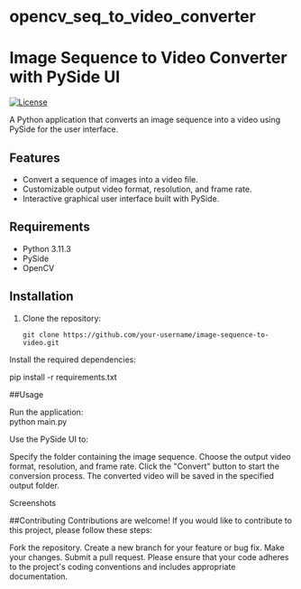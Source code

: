 # opencv_seq_to_video_converter

# Image Sequence to Video Converter with PySide UI

[![License](https://img.shields.io/badge/License-MIT-blue.svg)](https://opensource.org/licenses/MIT)

A Python application that converts an image sequence into a video using PySide for the user interface.

## Features

- Convert a sequence of images into a video file.
- Customizable output video format, resolution, and frame rate.
- Interactive graphical user interface built with PySide.

## Requirements

- Python 3.11.3
- PySide
- OpenCV

## Installation

1. Clone the repository:
   ```shell
   git clone https://github.com/your-username/image-sequence-to-video.git

Install the required dependencies:
  
  pip install -r requirements.txt

##Usage

Run the application:   
python main.py


Use the PySide UI to:

Specify the folder containing the image sequence.
Choose the output video format, resolution, and frame rate.
Click the "Convert" button to start the conversion process.
The converted video will be saved in the specified output folder.

Screenshots


##Contributing
Contributions are welcome! If you would like to contribute to this project, please follow these steps:

Fork the repository.
Create a new branch for your feature or bug fix.
Make your changes.
Submit a pull request.
Please ensure that your code adheres to the project's coding conventions and includes appropriate documentation.
